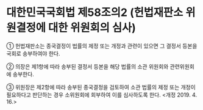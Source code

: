 # 대한민국국회법 제58조의2 (헌법재판소 위원결정에 대한 위원회의 심사)

① 헌법재판소는 종국결정이 법률의 제정 또는 개정과 관련이 있으면 그 결정서 등본을 국회로 송부하여야 한다.

② 의장은 제1항에 따라 송부된 결정서 등본을 해당 법률의 소관 위원회와 관련위원회에 송부한다.

③ 위원장은 제2항에 따라 송부된 종국결정을 검토하여 소관 법률의 제정 또는 개정이 필요하다고 판단하는 경우 소위원회에 회부하여 이를 심사하도록 한다. <개정 2019. 4. 16.>
